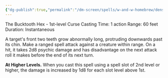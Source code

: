 ```yaml
---
{"dg-publish":true,"permalink":"/dm-screen/spells/w-and-w-homebrew/densaugeo/"}
---
```


The Bucktooth Hex - 1st-level Curse
Casting Time: 1 action
Range: 60 feet
Duration: Instantaneous

A target's front two teeth grow abnormally long, protruding downwards past its chin. Make a ranged spell attack against a creature within range. On a hit, it takes 2d8 psychic damage and has disadvantage on the next attack roll it makes before the end of its next turn.

**At Higher Levels.** When you cast this spell using a spell slot of 2nd level or higher, the damage is increased by 1d8 for each slot level above 1st.